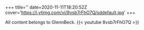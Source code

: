 +++
title=''
date=2020-11-11T18:20:52Z
cover='https://i.ytimg.com/vi/8vsb7rFhO7Q/sddefault.jpg'
+++

All content belongs to GlennBeck.
{{< youtube 8vsb7rFhO7Q >}}
